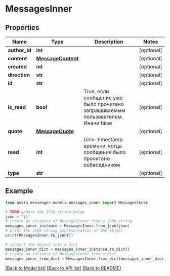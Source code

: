# MessagesInner


## Properties

Name | Type | Description | Notes
------------ | ------------- | ------------- | -------------
**author_id** | **int** |  | [optional] 
**content** | [**MessageContent**](MessageContent.md) |  | [optional] 
**created** | **int** |  | [optional] 
**direction** | **str** |  | [optional] 
**id** | **str** |  | [optional] 
**is_read** | **bool** | True, если сообщение уже было прочитано запрашиваемым пользователем. Иначе false | [optional] 
**quote** | [**MessageQuote**](MessageQuote.md) |  | [optional] 
**read** | **int** | Unix-timestamp времени, когда сообщение было прочитано собеседником | [optional] 
**type** | **str** |  | [optional] 

## Example

```python
from avito_messenger.models.messages_inner import MessagesInner

# TODO update the JSON string below
json = "{}"
# create an instance of MessagesInner from a JSON string
messages_inner_instance = MessagesInner.from_json(json)
# print the JSON string representation of the object
print(MessagesInner.to_json())

# convert the object into a dict
messages_inner_dict = messages_inner_instance.to_dict()
# create an instance of MessagesInner from a dict
messages_inner_from_dict = MessagesInner.from_dict(messages_inner_dict)
```
[[Back to Model list]](../README.md#documentation-for-models) [[Back to API list]](../README.md#documentation-for-api-endpoints) [[Back to README]](../README.md)


